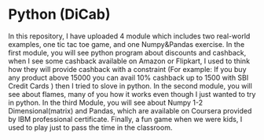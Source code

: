 # Python (DiCab)
In this repository, I have uploaded 4 module which includes two real-world examples, one tic tac toe game, and one Numpy&Pandas exercise.
 In the first module, you will see python program about discounts and cashback, when I see some cashback available on Amazon or Flipkart, I used to think how they will provide cashback with a constraint (For example: If you buy any product above 15000 you can avail 10% cashback up to 1500 with SBI Credit Cards ) then I tried to slove in python.
In the second module, you will see about flames, many of you how it works even though I just wanted to try in python.
In the third Module, you will see about Numpy 1-2 Dimensional(matrix) and Pandas, which are available on Coursera provided by IBM professional certificate.
Finally, a fun game when we were kids, I used to play just to pass the time in the classroom. 
